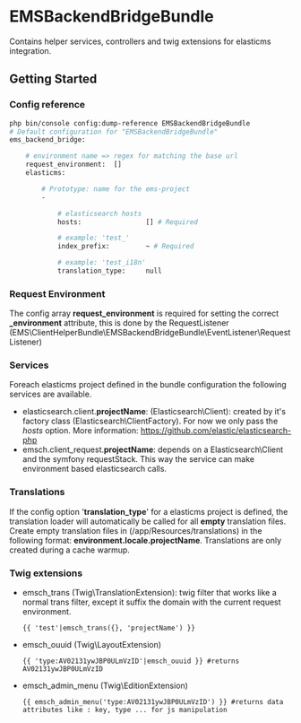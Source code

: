 # EMSBackendBridgeBundle
Contains helper services, controllers and twig extensions for elasticms integration.
## Getting Started
### Config reference
```bash
php bin/console config:dump-reference EMSBackendBridgeBundle
# Default configuration for "EMSBackendBridgeBundle"
ems_backend_bridge:

    # environment name => regex for matching the base url
    request_environment:  []
    elasticms:

        # Prototype: name for the ems-project
        -

            # elasticsearch hosts
            hosts:                [] # Required

            # example: 'test_'
            index_prefix:         ~ # Required

            # example: 'test_i18n'
            translation_type:     null
````
### Request Environment
The config array **request_environment** is required for setting the correct **_environment** attribute, this is done by the RequestListener (EMS\ClientHelperBundle\EMSBackendBridgeBundle\EventListener\RequestListener)

### Services
Foreach elasticms project defined in the bundle configuration the following services are available.

- elasticsearch.client.**projectName**: (Elasticsearch\Client): created by it's factory class (Elasticsearch\ClientFactory). For now we only pass the *hosts* option. More information: https://github.com/elastic/elasticsearch-php
- emsch.client_request.**projectName**: depends on a Elasticsearch\Client and the symfony requestStack. This way the service can make environment based elasticsearch calls.

### Translations
If the config option '**translation_type**' for a elasticms project is defined, the translation loader will automatically be called for all **empty** translation files.
Create empty translation files in (/app/Resources/translations) in the following format: **environment.locale.projectName**. Translations are only created during a cache warmup.

### Twig extensions
- emsch_trans (Twig\TranslationExtension): twig filter that works like a normal trans filter, except it suffix the domain with the current request environment.
    ```
    {{ 'test'|emsch_trans({}, 'projectName') }}
    ```
- emsch_ouuid (Twig\LayoutExtension)
    ```
    {{ 'type:AV02131ywJBP0ULmVzID'|emsch_ouuid }} #returns AV02131ywJBP0ULmVzID
    ```
- emsch_admin_menu (Twig\EditionExtension)
    ```
    {{ emsch_admin_menu('type:AV02131ywJBP0ULmVzID') }} #returns data attributes like : key, type ... for js manipulation
    ```